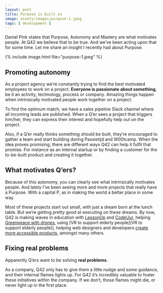 ```yaml
---
layout: post
title: Purpose is built in
image: assets/images/purpose-1.jpeg
tags: [ development ]
---
```


Daniel Pink states that Purpose, Autonomy and Mastery are what motivates people. At Q42 we believe that to be true. And we’ve been acting upon that for some time. Let me share an insight I recently had about Purpose.

{% include image.html file="purpose-1.jpeg" %}

## Promoting autonomy
As a project agency we’re constantly trying to find the best motivated employees to work on a project. **Everyone is passionate about something**, be it an activity, technology, process or company. Amazing things happen when intrinsically motivated people work together on a project.

To find the optimum match, we have a sales pipeline Slack channel where all incoming leads are published. When a Q’er sees a project that triggers him/her, they can express their interest and hopefully help out on the project.

Also, if a Q’er really thinks something should be built, they’re encouraged to gather a team and start building during Passietijd and W00tcamp. When the idea proves promising, there are different ways Q42 can help it fulfil that promise. For instance as an internal startup or by finding a customer for the to-be-built product and creating it together.

## What motivates Q’ers?
Because of this autonomy, you can clearly see what intrinsically motivates people. And lately I’ve been seeing more and more projects that really have a Purpose. With a capital P, as in making the world a better place in some way.

Most of these projects start out small, with just a dream born at the lunch table. But we’re getting pretty good at executing on these dreams. By now, Q42 is making waves in education with [LessonUp](https://lessonup.io/) and [CodeUur](https://www.codeuur.nl/), helping [Greenpeace with drones](http://hack-the-planet.nl/skyhawq/), using [VR to support elderly people](VR to support elderly people)), helping web designers and developers [create more accessible products](http://empat.io/), amongst many others.

## Fixing real problems
Apparently Q’ers want to be solving **real problems**.

As a company, Q42 only has to give them a little nudge and some guidance, and their internal flames lights up. For Q42 it’s incredibly valuable to foster these initiatives within the company. If we don’t, those flames might die, or never light up in the first place.